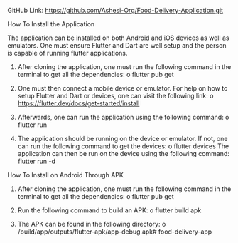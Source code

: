 GitHub Link: https://github.com/Ashesi-Org/Food-Delivery-Application.git

How To Install the Application

The application can be installed on both Android and iOS devices as well as emulators. One must ensure Flutter and Dart are well setup and the person is capable of running flutter applications.

1. After cloning the application, one must run the following command in the terminal to get all the dependencies:
o flutter pub get

2. One must then connect a mobile device or emulator. For help on how to setup Flutter and Dart or devices, one can visit the following link:
o https://flutter.dev/docs/get-started/install

3. Afterwards, one can run the application using the following command:
o flutter run

4. The application should be running on the device or emulator. If not, one can run the following command to get the devices:
o flutter devices The application can then be run on the device using the following command: flutter run -d

How To Install on Android Through APK

1. After cloning the application, one must run the following command in the terminal to get all the dependencies:
o flutter pub get

2. Run the following command to build an APK:
o flutter build apk


3. The APK can be found in the following directory:
o /build/app/outputs/flutter-apk/app-debug.apk# food-delivery-app



